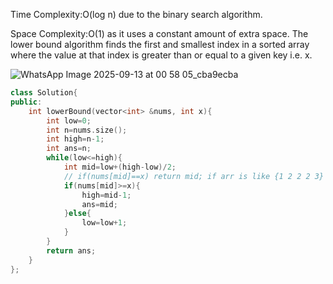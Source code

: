 Time Complexity:O(log n) due to the binary search algorithm.

Space Complexity:O(1) as it uses a constant amount of extra space.
The lower bound algorithm finds the first and smallest index in a sorted array where the value at that index is greater than or equal to a given key i.e. x.

![WhatsApp Image 2025-09-13 at 00 58 05_cba9ecba](https://github.com/user-attachments/assets/fb7c6ada-ac64-470e-8ec7-e66c739da94f)

```cpp
class Solution{
public:
    int lowerBound(vector<int> &nums, int x){
        int low=0;
        int n=nums.size();
        int high=n-1;
        int ans=n;
        while(low<=high){
            int mid=low+(high-low)/2;
            // if(nums[mid]==x) return mid; if arr is like {1 2 2 2 3} then this code will return index 2 as ans but actual ans is index 1 , that is why we cannot directly return mid if arr[mid] == x
            if(nums[mid]>=x){
                high=mid-1;
                ans=mid;
            }else{
                low=low+1;
            }
        }
        return ans;
    }
};
